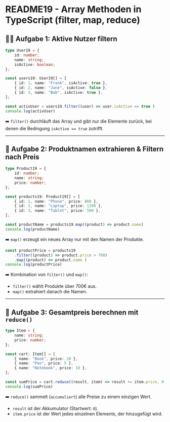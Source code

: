 # README19 - Array Methoden in TypeScript (filter, map, reduce)

## 🧑‍💻 Aufgabe 1: Aktive Nutzer filtern

```ts
type User19 = {
    id: number;
    name: string;
    isActive: boolean;
};

const users19: User19[] = [
    { id: 1, name: "Frank", isActive: true },
    { id: 2, name: "Jane", isActive: false },
    { id: 3, name: "Bob", isActive: true },
];

const activUser = users19.filter((user) => user.isActive == true )
console.log(activUser)
```

➡️ `filter()` durchläuft das Array und gibt nur die Elemente zurück, bei denen die Bedingung `isActive == true` zutrifft.

---

## 🛒 Aufgabe 2: Produktnamen extrahieren & Filtern nach Preis

```ts
type Product19 = {
    id: number;
    name: string;
    price: number;
};

const products19: Product19[] = [
    { id: 1, name: "Phone", price: 800 },
    { id: 2, name: "Laptop", price: 1200 },
    { id: 3, name: "Tablet", price: 500 },
];

const productName = products19.map((product) => product.name)
console.log(productName)
```

➡️ `map()` erzeugt ein neues Array nur mit den Namen der Produkte.

```ts
const productPrice = products19
    .filter((product) => product.price > 700)
    .map((product) => product.name )
console.log(productPrice)
```

➡️ Kombination von `filter()` und `map()`:
- `filter()` wählt Produkte über 700€ aus.
- `map()` extrahiert danach die Namen.

---

## 💸 Aufgabe 3: Gesamtpreis berechnen mit `reduce()`

```ts
type Item = {
    name: string;
    price: number;
};

const cart: Item[] = [
    { name: "Book", price: 20 },
    { name: "Pen", price: 5 },
    { name: "Notebook", price: 10 },
];

const sumPrice = cart.reduce((result, item) => result += item.price, 0 )   
console.log(sumPrice)
```

➡️ `reduce()` sammelt (`accumuliert`) alle Preise zu einem einzigen Wert.
- `result` ist der Akkumulator (Startwert: `0`).
- `item.price` ist der Wert jedes einzelnen Elements, der hinzugefügt wird.